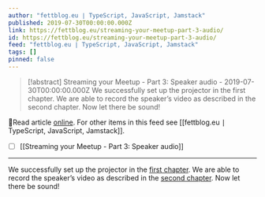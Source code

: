 ```yaml
---
author: "fettblog․eu ∣ TypeScript, JavaScript, Jamstack"
published: 2019-07-30T00:00:00.000Z
link: https://fettblog.eu/streaming-your-meetup-part-3-audio/
id: https://fettblog.eu/streaming-your-meetup-part-3-audio/
feed: "fettblog․eu ∣ TypeScript, JavaScript, Jamstack"
tags: []
pinned: false
---
```

> [!abstract] Streaming your Meetup - Part 3: Speaker audio - 2019-07-30T00:00:00.000Z
> We successfully set up the projector in the first chapter. We are able to record the speaker’s video as described in the second chapter. Now let there be sound!

🔗Read article [online](https://fettblog.eu/streaming-your-meetup-part-3-audio/). For other items in this feed see [[fettblog․eu ∣ TypeScript, JavaScript, Jamstack]].

- [ ] [[Streaming your Meetup - Part 3꞉ Speaker audio]]
- - -
We successfully set up the projector in the [first chapter](/streaming-your-meetup-part-1-projector/). We are able to record the speaker’s video as described in the [second chapter](/streaming-your-meetup-part-2-video/). Now let there be sound!
